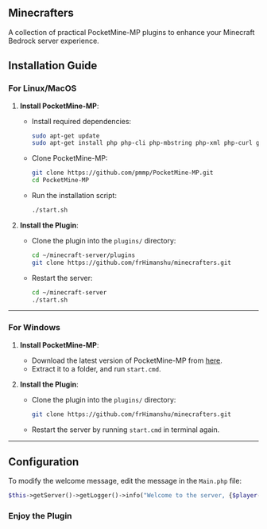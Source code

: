 ## Minecrafters
A collection of practical PocketMine-MP plugins to enhance your Minecraft Bedrock server experience.

## Installation Guide

### **For Linux/MacOS**

1. **Install PocketMine-MP**:
   - Install required dependencies:
     ```bash
     sudo apt-get update
     sudo apt-get install php php-cli php-mbstring php-xml php-curl git unzip
     ```

   - Clone PocketMine-MP:
     ```bash
     git clone https://github.com/pmmp/PocketMine-MP.git
     cd PocketMine-MP
     ```

   - Run the installation script:
     ```bash
     ./start.sh
     ```

2. **Install the Plugin**:
   - Clone the plugin into the `plugins/` directory:
     ```bash
     cd ~/minecraft-server/plugins
     git clone https://github.com/frHimanshu/minecrafters.git
     ```

   - Restart the server:
     ```bash
     cd ~/minecraft-server
     ./start.sh
     ```

---

### **For Windows**

1. **Install PocketMine-MP**:
   - Download the latest version of PocketMine-MP from [here](https://github.com/pmmp/PocketMine-MP/releases).
   - Extract it to a folder, and run `start.cmd`.

2. **Install the Plugin**:
   - Clone the plugin into the `plugins/` directory:
     ```bash
     git clone https://github.com/frHimanshu/minecrafters.git
     ```

   - Restart the server by running `start.cmd` in terminal again.

---

## Configuration

To modify the welcome message, edit the message in the `Main.php` file:

```php
$this->getServer()->getLogger()->info("Welcome to the server, {$player->getName()}!");
```

### Enjoy the Plugin
